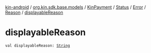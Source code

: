 [kin-android](../../../../../index.md) / [org.kin.sdk.base.models](../../../../index.md) / [KinPayment](../../../index.md) / [Status](../../index.md) / [Error](../index.md) / [Reason](index.md) / [displayableReason](./displayable-reason.md)

# displayableReason

`val displayableReason: `[`String`](https://kotlinlang.org/api/latest/jvm/stdlib/kotlin/-string/index.html)